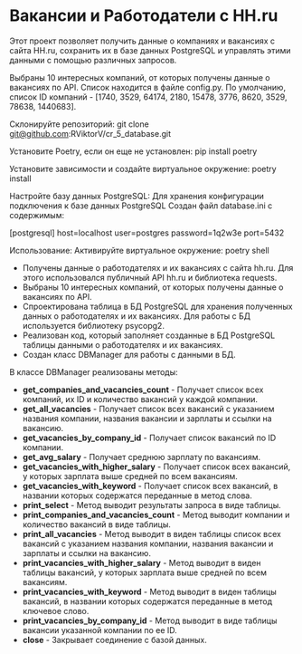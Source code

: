 # Вакансии и Работодатели с HH.ru

Этот проект позволяет получить данные о компаниях и вакансиях с сайта HH.ru, сохранить их в базе данных PostgreSQL и управлять этими данными с помощью различных запросов.

Выбраны 10 интересных компаний, от которых получены данные о вакансиях по API.
Список находится в файле config.py. 
По умолчанию, список ID компаний - [1740, 3529, 64174, 2180, 15478, 3776, 8620, 3529, 78638, 1440683].

Склонируйте репозиторий:
git clone git@github.com:RViktorV/cr_5_database.git

Установите Poetry, если он еще не установлен:
pip install poetry

Установите зависимости и создайте виртуальное окружение:
poetry install

Настройте базу данных PostgreSQL:
Для хранения конфигурации подключения к базе данных PostgreSQL 
Создан файл database.ini с содержимым:

[postgresql]
host=localhost
user=postgres
password=1q2w3e
port=5432

Использование:
Активируйте виртуальное окружение:
poetry shell

- Получены данные о работодателях и их вакансиях с сайта hh.ru. Для этого использовался публичный API hh.ru и библиотека 
requests.
- Выбраны 10 интересных компаний, от которых получены данные о вакансиях по API.
- Спроектирована таблица в БД PostgreSQL для хранения полученных данных о работодателях и их вакансиях. Для работы с БД используется библиотеку 
psycopg2.
- Реализован код, который заполняет созданные в БД PostgreSQL таблицы данными о работодателях и их вакансиях.
- Создан класс DBManager для работы с данными в БД.

В классе DBManager реализованы методы:
 - **get_companies_and_vacancies_count** - Получает список всех компаний, их ID и количество вакансий у каждой компании.
 - **get_all_vacancies** - Получает список всех вакансий с указанием названия компании, названия вакансии и зарплаты и ссылки на вакансию.
 - **get_vacancies_by_company_id** - Получает список вакансий по ID компании.
 - **get_avg_salary** - Получает среднюю зарплату по вакансиям.
 - **get_vacancies_with_higher_salary** - Получает список всех вакансий, у которых зарплата выше средней по всем вакансиям.
 - **get_vacancies_with_keyword** - Получает список всех вакансий, в названии которых содержатся переданные в метод слова.
 - **print_select** - Метод выводит результаты запроса в виде таблицы.
 - **print_companies_and_vacancies_count** - Метод выводит компании и количество вакансий в виде таблицы.
 - **print_all_vacancies** - Метод выводит в виден таблицы список всех вакансий с указанием названия компании,
        названия вакансии и зарплаты и ссылки на вакансию.
 - **print_vacancies_with_higher_salary** - Метод выводит в виден таблицы вакансий, у которых зарплата выше средней по всем вакансиям.
 - **print_vacancies_with_keyword** - Метод выводит в виден таблицы вакансий, в названии которых содержатся переданные в метод ключевое слово.
 - **print_vacancies_by_company_id** - Метод выводит в виде таблицы вакансии указанной компании по ее ID.
 - **close** - Закрывает соединение с базой данных.